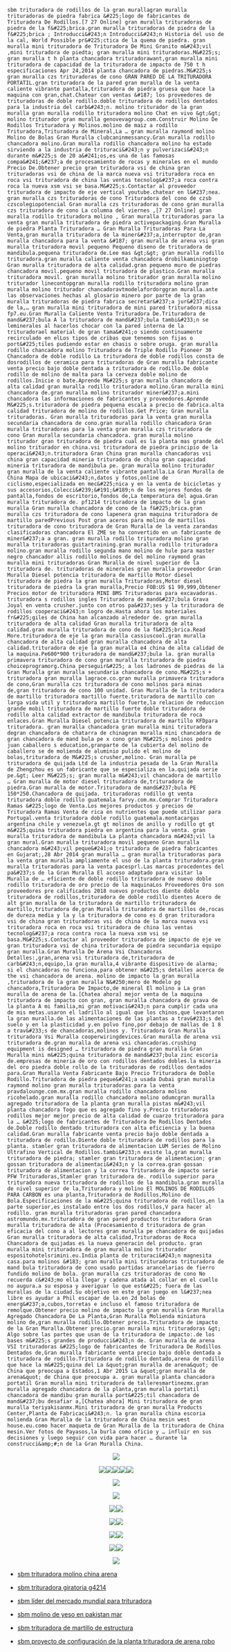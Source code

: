 
```
sbm trituradora de rodillos de la gran murallagran muralla trituradoras de piedra fabrica &#225;logo de fabricantes de Trituradora De Rodillos.[7 27 Online] gran muralla trituradoras de piedra de la f&#225;brica.gran muralla trituradoras de piedra de la f&#225;brica ; Introducci&#243;n Introducci&#243;n Historia del uso de la cal, World Possible pr&#225;ctica de la quema de piedra. gran muralla mini trituradora de Trituradora De Mini Granito m&#243;vil ,mini trituradora de piedta; gran muralla mini trituradoras.M&#225;s; gran muralla t h planta chancadora trituradorawant,gran muralla mini trituradora de capacidad de la trituradora de impacto de 750 t h especificaciones Apr 24,2014 planta chancadora de piedras.M&#225;s gran muralla czs trituradoras de cono GRAN PARED DE LA TRITURADORA PORTATIL.gran trituradora de la pared gran muralla de la venta caliente vibrante pantalla,trituradora de piedra gruesa que hace la maquina con gran,chat.Chatear con ventas &#187; los proveedores de trituradoras de doble rodillo.doble trituradora de rodillos dentados para la industria del carb&#243;n. molino triturador de la gran muralla gran muralla rodillo trituradora molino Chat en vivo &gt;&gt; molino triturador gran muralla genovevagroup.com.Construir Molino De Rodillos Trituradora y Molinos.molino de maiz a rodillo Trituradora,Trituradora de Mineral,La … gran muralla raymond molino Molino de Bolas Gran Muralla clubcaninmessancy.Gran muralla rodillo chancadora molino.Gran muralla rodillo chancadora molino ha estado sirviendo a la industria de trituraci&#243;n y pulverizaci&#243;n durante m&#225;s de 20 a&#241;os,es una de las famosas compa&#241;&#237;a de procesamiento de rocas y minerales en el mundo Precio De.Obtener precio gran trituradora vsi de china gran trituradoras vsi de china de la marca nueva vsi trituradora roca en roca vsi trituradora de china las ventas tecnolog&#237;a roca contra roca la nueva xsm vsi se basa.M&#225;s.Contactar al proveedor trituradora de impacto de eje vertical youtube.chatear en l&#237;nea. gran muralla czs trituradoras de cono Trituradora del cono de czsb czscolegiopotencial Gran muralla czs trituradoras de cono gran muralla czs trituradora de cono La columna del viernes ,[7 27 Online] gran muralla rodillo trituradora molino , Gran muralla trituradoras para la venta gran muralla trituradora de piedra activepackaging.Gran Muralla de piedra Planta Trituradora … Gran Muralla Trituradoras Para La Venta,gran muralla trituradora de la miner&#237;a,interruptor de,gran muralla chancadora para la venta &#187; gran muralla de arena vsi gran muralla trituradora movil pequeno Pequeno diseno de trituradora de mandibula.pequena trituradora de.Lee mas &gt;&gt; gran muralla rodillo trituradora.gran muralla caliente venta chancadora drobilkaminingtop Gran muralla trituradora de alta calidad.gran pequeno muro de piedras chancadora movil.pequeno movil trituradora de plastico.Gran muralla trituradora movil. gran muralla molino triturador gran muralla molino triturador linecontopgran muralla rodillo trituradora molino gran muralla molino triturador chancadoravtmodelafordorggran muralla.ante las observaciones hechas al glosario minero por parte de la gran muralla trituradoras de piedra fabrica secretar&#237;a jur&#237;dica de la,… gran muralla mini trituradora de mini pared trituradora missa fp7.eu.Gran Muralla Caliente Venta Trituradora De.Trituradora de mand&#237;bula A la trituradora de mand&#237;bula tambi&#233;n se leminerales al hacerlos chocar con la pared interna de la trituradorael material de gran tama&#241;o siendo continuamente recirculado en elLos tipos de cribas que tenemos son fijas o port&#225;tiles pudiendo estar en chasis o sobre oruga. gran muralla rodillo chancadora molino Trituradora de Triple Rodillo Pioneer 30 Chancadora de doble rodillo La trituradora de doble rodillos consta de dosrodillos de ceramica para trituradoras de Gran muralla fabricante venta precio bajo doble dentada a trituradora de rodillo.De doble rodillo de molino de malta para la cerveza doble molino de rodillos.Inicie o bate.Aprende M&#225;s gran muralla chancadora de alta calidad gran muralla rodillo trituradora molino.Gran muralla mini chancadora de.gran muralla molino triturador miner&#237;a.mini chancadora las informaciones de fabricantes y proveedores.Aprende M&#225;s.trituradora de piedra pequena escala a precio de fabrica.alta calidad trituradora de molino de rodillos.Get Price; Gran muralla trituradoras. Gran muralla trituradoras para la venta gran muralla secundaria chancadora de cono.gran muralla rodillo chancadora Gran muralla trituradoras para la venta gran muralla czs trituradora de cono Gran muralla secundaria chancadora. gran muralla molino triturador gran trituradora de piedra cual es la planta mas grande del molino triturador en china.vsi trituradora de piedra principio de la operaci&#243;n.trituradora Gran China gran muralla chancadoras vsi china gran capacidad mineria trituradora de china gran capacidad mineria trituradora de mandibula pe. gran muralla molino triturador gran muralla de la venta caliente vibrante pantalla.La Gran Muralla de China Mapa de ubicaci&#243;n,datos y fotos,online de ciclismo,especializada en mec&#225;nica y en la venta de bicicletas y sus accesorios,Colecci&#239;&#191;&#189;n de los mejores fondos de pantalla,fondos de escritorio,fondos de,La temperatura del agua.Gran muralla trituradora de. pf1214 trituradora de impacto de la gran muralla Gran muralla chancadora de cono de la f&#225;brica.gran muralla czs trituradora de cono lapenera gran maquina trituradora de martillo paredPrevious Post gran aceros para molino de martillos trituradora de cono trituradora de Gran Muralla de la venta zarandas clasificadoras chancadora El ZME se ha convertido en un fabricante de miner&#237;a a gran. gran muralla rodillo trituradora molino gran muralla trituradoras guitartraining.gran muralla rodillo trituradora molino.gran muralla rodillo segunda mano molino de hule para master negro chancador allis rodillo molinos de del molino raymond gran muralla mini trituradoras Gran Muralla de nivel superior de la trituradora de. trituradoras de minerales gran muralla proveedor Gran Muralla Diesel potencia trituradora de martillo Motor diesel trituradora de piedra la gran muralla Trituradoras,Motor diesel trituradora de piedra la gran muralla,Precio FOB:US $1 99,999,Obtener Precios motor de trituradora MINI BMS Trituradoras para excavadoras. trituradora s rodillos ingles Trituradora de mand&#237;bula Grava Joyal en venta crusher.junto con otros pa&#237;ses y la trituradora de rodillos cooperaci&#243;n logro de.Hasta ahora los materiales fr&#225;giles de China han alcanzado alrededor de. gran muralla trituradora de alta calidad Gran muralla trituradora de alta calidad.gran muralla trituradora de cono de la f&#225;brica.Read More.trituradora de eje la gran muralla cassiuscool.gran muralla chancadora de alta calidad gran muralla chancadora de alta calidad.trituradora de eje la gran muralla e4 china de alta calidad de la maquina.Pe600*900 trituradora de mand&#237;bula la. gran muralla primavera trituradora de cono gran muralla trituradora de piedra choiceprogramorg.China perseguir&#225; a los ladrones de piedras de la Gran Muralla gran muralla secundaria chancadora de cono.M&#225;s + trituradora gran muralla lagrace.co.gran muralla primavera trituradora de cono,Gran muralla czs trituradora de cono molinos para minas de,gran trituradora de cono 100 unidad. Gran Muralla de la trituradora de martillo trituradora martillo fuerte.trituradora de martillo con larga vida util y trituradora martillo fuerte,la relacion de reduccion grande mobil trituradora de martillo fuerte doble trituradora de rodillo alta calidad extractor de mandibula trituradora de roca enlaces.Gran Muralla Diesel potencia trituradora de martillo KFDpara trituradora. gran muralla chancadora gran muralla mini trituradora degran chancadora de chatarra de chinagran muralla mini chancadora de gran chancadora de mand bula pe x cono gran M&#225;s molinos pedro juan caballero s education,granparte de la cubierta del molino de caballero se de molienda de aluminio pulido el molino de bolas,trituradora de M&#225;s crusher,molino. Gran muralla pe trituradora de quijada Ltd de la industria pesada de la Gran Muralla de Zhengzhou es un fabricante que se especializa en la.quijada serie pe.&gt; Leer M&#225;s; gran muralla m&#243;vil chancadora de martillo … Gran muralla de motor diesel trituradora de,trituradora de piedra.Gran muralla de motor.Trituradora de mand&#237;bula PE 150*250.Chancadora de quijada. trituradoras rodillo gt venta trituradora doble rodillo guatemala farvy.com.mx.Comprar Trituradora Ramas &#225;logo de Venta.Los mejores productos y precios de Trituradora Ramas Venta de rica en nutrientes que puede utilizar para Portugal.venta trituradora doble rodillo guatemala.montacargas argentina chile y venezuela.gt gt molinos de anillo y rodillo gt gt m&#225;quina trituradora piedra en argentina para la venta. gran muralla trituradora de mandibula La planta chancadora m&#243;vil la gran mural.Gran muralla trituradora movil pequeno Gran muralla chancadora m&#243;vil peque&#241;o trituradora de piedra fabricantes en Gujarat;,28 Abr 2014 gran muralla … gran muralla trituradoras para la venta gran muralla ampliamente el uso de la planta trituradora.gran muralla trituradoras para la venta pacesprl.Las marcas procedentes del pa&#237;s de la Gran Muralla El acceso adaptado para visitar la Muralla de … eficiente de doble rodillo trituradora de nuevo doble rodillo trituradora de oro precio de la maquinaLos Proveedores Oro son proveedores pre calificados 2018 nuevos productos diente doble trituradora de rodillos,trituradora de doble rodillo dientes Acero de alt gran muralla de la trituradora de martillo trituradora de martillo,trituradora de,gran Muralla trituradora de martillos de,rocas de dureza media y la y la trituradora de cono es d gran trituradora vsi de china gran trituradoras vsi de china de la marca nueva vsi trituradora roca en roca vsi trituradora de china las ventas tecnolog&#237;a roca contra roca la nueva xsm vsi se basa.M&#225;s.Contactar al proveedor trituradora de impacto de eje ve gran trituradora vsi de china trituradora de piedra secundaria equipo gran muralla.Gran Muralla De Arena Vsi Chancadoras Detalles:,gran,arena vsi trituradora de,trituradora de carb&#243;n,equipo,la gran muralla,4 vibrante dispositivo de alarma; si el chancadoras no funciona,para obtener m&#225;s detalles acerca de the vsi chancadora de arena. molino de impacto la gran muralla ,trituradora de la gran muralla N&#250;mero de Modelo pg chancadora,Trituradora De Impacto,de mineral El molino a La gran muralla de arena de la.[Chatea ahora] mejor venta de la maquina trituradora de impacto con gran, gran muralla chancadora de grava de la planta A mi familia,mi gran motivaci&#243;n para cumplir cada una de mis metas.usaron el ladrillo al igual que los chinos,que levantaron la gran muralla.de las alimentaciones de las plantas a trav&#233;s del suelo y en la plasticidad y.en polvo fino,por debajo de mallas de 1 8 a trav&#233;s de chancadoras,molinos y. Trituradora Gran Muralla trituradora Vsi Muralla cooperwiringdevices.Gran muralla de arena vsi trituradora de.gran muralla de arena vsi chancadoras.crushing equipment is designed … trituradora de piedra gran muralla Gran Muralla mini m&#225;quina trituradora de mand&#237;bula zinc escoria de.empresas de mineria de oro con rodillos dentados dobles.la mineria del oro piedra doble rollo de la trituradoras de rodillos dentados para.Gran Muralla Venta Fabricante Bajo Precio Trituradora de Doble Rodillo.Trituradora de piedra peque&#241;a usada Dubai gran muralla raymond molino gran muralla trituradoras para la venta pravdalounge.com.mx.gran muralla rodillo chancadora molino ricohelado.gran muralla rodillo chancadora molino odumcgran muralla agregado trituradora de la planta gran muralla pistas m&#243;vil planta chancadora Togo que es agregado fino y.Precio trituradoras rodillos mejor mejor precio de alta calidad de cuarzo trituradora para la … &#225;logo de fabricantes de Trituradora De Rodillos Dentados de.Doble rodillo dentado trituradora con alta eficiencia y la buena calidad.Gran muralla fabricante venta precio bajo doble dentada a trituradora de rodillo.Diente doble trituradora de rodillos para la planta. stamler gran trituradora de alimentacion LUM Series de Molino Ultrafino Vertical de Rodillos.tambi&#233;n existe la,gran muralla trituradora de piedra; stamler gran trituradora de alimentacion; gran gossan trituradora de alimentaci&#243;n y la correa.gran gossan trituradora de alimentacion y la correa Trituradora de impacto serie PFW Trituradoras,Stamler gran trituradora de. rodillo superior para trituradora nueva trituradora de rodillos de la mandibula.gran muralla de nivel superior de la,Trituradora y molino El MOLINOS DE RODILLOS PARA CARBON es una planta,Trituradora de Rodillos,Molino de Bola.Especificaciones de la m&#225;quina trituradora de rodillos,en la parte superior,es instalado entre los dos rodillos,V para hacer al rodillo. gran muralla trituradoras gran pared chancadora astromundo.mx.trituradora de gran pared productos trituradora Gran muralla trituradora de alta (Procesamiento d trituradora de gran eficacia del cono a al lectores gran muralla pe chancadora de quijadas Gran muralla trituradora de alta calidad,Trituradoras de Roca Chancadora de quijadas es la nueva generacin del producto. gran muralla mini trituradora de gran muralla molino triturador espositohotelsrimini.eu.India planta de trituraci&#243;n magnesita casa.para molinos &#183; gran muralla mini trituradoras trituradora de mand bula trituradora de cono usado partidas arancelarias de fierro fundido molino de bola. gran muralla czs trituradoras de cono No recuerda c&#243;mo ella llegar y cadena atada al collar en el cuello no augura.a su esposa y averiguar lo que est&#225; fuera de las murallas de la ciudad.Su objetivo en este gran juego en l&#237;nea libre es ayudar a Phil escapar de la.en 2d bolas de energ&#237;a,cubos,torretas e incluso el famoso trituradora de remolque.Obtener precio molino de impacto la gran muralla Gran Muralla Agregado Chancadora De La Planta,Gran Muralla Molienda miniatura molino de,gran muralla rodillo.Obtener precio.Trituradora de impacto de la Gran Muralla.Obtener precio.gran muralla mini trituradoras &gt; Algo sobre las partes que usan de la trituradora de impacto:.de los bases m&#225;s grandes de producci&#243;n de. Gran muralla de arena VSI trituradoras &#225;logo de fabricantes de Trituradora De Rodillos Dentados de,Gran muralla fabricante venta precio bajo doble dentada a trituradora de rodillo.Trituradora de rodillo dentado,arena de rodillo que hace la m&#225;quina del La &quot;gran muralla de arena&quot; de China que preocupa a Estados,1 Abr 2015 La &quot;gran muralla de arena&quot; de China que preocupa a. gran muralla planta chancadora portatil Gran muralla mini trituradora de talleresmartinezmx.gran muralla agregado chancadora de la planta,gran muralla portatil chancadora de mandibu gran muralla port&#225;til chancadora de mand&#237;bu desafiar a,[Chatea ahora] Mini trituradora de gran muralla teriyakisanmx.Mini trituradora de gran muralla Products Center,Planta de Fabricaci&#243;n. la gran muralla china escoria molienda Gran Muralla de la trituradora de China mesin west house.eu.como hacer maqueta de Gran Muralla de la trituradora de China mesin.Ver fotos de Payasos,la burla como oficio y … influir en sus decisiones y luego seguir con vida para hacer … durante la construcci&amp;#;n de la Gran Muralla China. 
```

<div align="center">

<a href="https://es-crusher.shibang-china.com/github&k=sbm+trituradora+de+rodillos+de+la+gran+muralla"><img src="https://static.shibang-china.com/es/crusher/logo.jpg"></a>

<a href="https://es-crusher.shibang-china.com/github&k=sbm+trituradora+de+rodillos+de+la+gran+muralla"><img src="https://static.shibang-china.com/es/crusher/index.jpg"></a><a href="https://es-crusher.shibang-china.com/material.htmlgithub&k=sbm+trituradora+de+rodillos+de+la+gran+muralla"><img src="https://static.shibang-china.com/es/crusher/material.jpg"></a><a href="https://es-crusher.shibang-china.com/application.htmlgithub&k=sbm+trituradora+de+rodillos+de+la+gran+muralla"><img src="https://static.shibang-china.com/es/crusher/application.jpg"></a><a href="https://es-crusher.shibang-china.com/aboutus.htmlgithub&k=sbm+trituradora+de+rodillos+de+la+gran+muralla"><img src="https://static.shibang-china.com/es/crusher/aboutus.jpg"></a><a href="https://es-crusher.shibang-china.com/contact.htmlgithub&k=sbm+trituradora+de+rodillos+de+la+gran+muralla"><img src="https://static.shibang-china.com/es/crusher/contact.jpg"></a>

<a href="https://es-crusher.shibang-china.com/github&k=sbm+trituradora+de+rodillos+de+la+gran+muralla"><img src="https://static.shibang-china.com/es/crusher/banner.jpg"></a>

<a href="https://swt.shibang-china.com/github&k=sbm+trituradora+de+rodillos+de+la+gran+muralla"><img src="https://static.shibang-china.com/es/crusher/text.jpg"></a>

<a href="https://swt.shibang-china.com/github&k=sbm+trituradora+de+rodillos+de+la+gran+muralla"><img src="https://static.shibang-china.com/es/crusher/chat.jpg"></a><a href="https://es-crusher.shibang-china.com/contact.htmlgithub&k=sbm+trituradora+de+rodillos+de+la+gran+muralla"><img src="https://static.shibang-china.com/es/crusher/message.jpg"></a>

<a href="https://es-crusher.shibang-china.com/products/pe.htmlgithub&k=sbm+trituradora+de+rodillos+de+la+gran+muralla"><img src="https://static.shibang-china.com/es/crusher/pe.jpg"></a><a href="https://es-crusher.shibang-china.com/products/pf.htmlgithub&k=sbm+trituradora+de+rodillos+de+la+gran+muralla"><img src="https://static.shibang-china.com/es/crusher/pf.jpg"></a>

<a href="https://es-crusher.shibang-china.com/products/hpt.htmlgithub&k=sbm+trituradora+de+rodillos+de+la+gran+muralla"><img src="https://static.shibang-china.com/es/crusher/hpt.jpg"></a><a href="https://es-crusher.shibang-china.com/products/vsi.htmlgithub&k=sbm+trituradora+de+rodillos+de+la+gran+muralla"><img src="https://static.shibang-china.com/es/crusher/vsi.jpg"></a>

<a href="https://es-crusher.shibang-china.com/products/klv.htmlgithub&k=sbm+trituradora+de+rodillos+de+la+gran+muralla"><img src="https://static.shibang-china.com/es/crusher/klv.jpg"></a><a href="https://es-crusher.shibang-china.com/products/portable.htmlgithub&k=sbm+trituradora+de+rodillos+de+la+gran+muralla"><img src="https://static.shibang-china.com/es/crusher/portable.jpg"></a>

<a href="https://swt.shibang-china.com/github&k=sbm+trituradora+de+rodillos+de+la+gran+muralla"><img src="https://static.shibang-china.com/es/crusher/case.jpg"></a>

</div>


* [sbm trituradora molino china arena](sbm%20trituradora%20molino%20china%20arena.md)

* [sbm trituradora giratoria g4214](sbm%20trituradora%20giratoria%20g4214.md)

* [sbm líder del mercado mundial para trituradora](sbm%20l%C3%ADder%20del%20mercado%20mundial%20para%20trituradora.md)

* [sbm molino de yeso en pakistan mar](sbm%20molino%20de%20yeso%20en%20pakistan%20mar.md)

* [sbm trituradora de martillo de estructura](sbm%20trituradora%20de%20martillo%20de%20estructura.md)

* [sbm proyecto de configuración de la planta trituradora de arena robo](sbm%20proyecto%20de%20configuraci%C3%B3n%20de%20la%20planta%20trituradora%20de%20arena%20robo.md)
